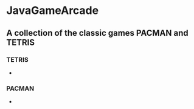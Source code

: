 # JavaGameArcade

## A collection of the classic games PACMAN and TETRIS

### TETRIS
- 
### PACMAN
- 
